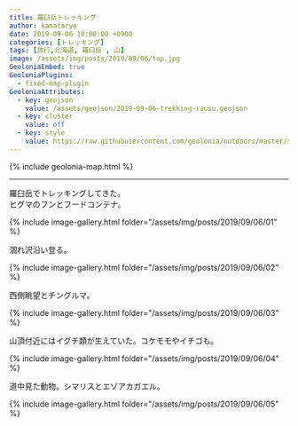 ```yaml
---
title: 羅臼岳トレッキング
author: kamataryo
date: 2019-09-06 10:00:00 +0900
categories: [トレッキング]
tags: [旅行,北海道, 羅臼岳 , 山]
image: /assets/img/posts/2019/09/06/top.jpg
GeoloniaEmbed: true
GeoloniaPlugins:
  - fixed-map-plugin
GeoloniaAttributes:
  - key: geojson
    value: /assets/geojson/2019-09-06-trekking-rausu.geojson
  - key: cluster
    value: off
  - key: style
    value: https://raw.githubusercontent.com/geolonia/outdoors/master/style.json
---
```


{% include geolonia-map.html %}

---

羅臼岳でトレッキングしてきた。  
ヒグマのフンとフードコンテナ。

{% include image-gallery.html folder="/assets/img/posts/2019/09/06/01" %}

涸れ沢沿い登る。

{% include image-gallery.html folder="/assets/img/posts/2019/09/06/02" %}

西側眺望とチングルマ。

{% include image-gallery.html folder="/assets/img/posts/2019/09/06/03" %}

山頂付近にはイグチ類が生えていた。コケモモやイチゴも。

{% include image-gallery.html folder="/assets/img/posts/2019/09/06/04" %}

道中見た動物。シマリスとエゾアカガエル。

{% include image-gallery.html folder="/assets/img/posts/2019/09/06/05" %}
